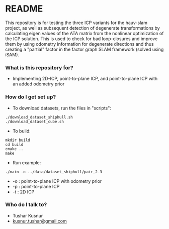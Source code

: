 # README #
This repository is for testing the three ICP variants for the hauv-slam project, as well as subsequent detection of degenerate transformations by calculating eigen values of the ATA matrix from the nonlinear optimization of the ICP solution. This is used to check for bad loop-closures and improve them by using odometry information for degenerate directions and thus creating a "partial" factor in the factor graph SLAM framework (solved using iSAM).

### What is this repository for? 

* Implementing 2D-ICP, point-to-plane ICP, and point-to-plane ICP with an added odometry prior
 
### How do I get set up? ###
* To download datasets, run the files in "scripts":

```
./download_dataset_shiphull.sh
./download_dataset_cube.sh
```

* To build:

```
mkdir build
cd build
cmake ..
make 
```

* Run example:

```
./main -o ../data/dataset_shiphull/pair_2-3  
```
* -o	: 	point-to-plane ICP with odometry prior
* -p	: 	point-to-plane ICP 
* -t  	: 	2D ICP

### Who do I talk to? ###

* Tushar Kusnur
* kusnur.tushar@gmail.com
